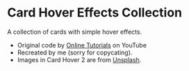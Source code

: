 # Card Hover Effects Collection
A collection of cards with simple hover effects.
* Original code by [Online Tutorials](https://www.youtube.com/channel/UCbwXnUipZsLfUckBPsC7Jog) on YouTube
* Recreated by me (sorry for copycating).
* Images in Card Hover 2 are from [Unsplash](https://unsplash.com/).
